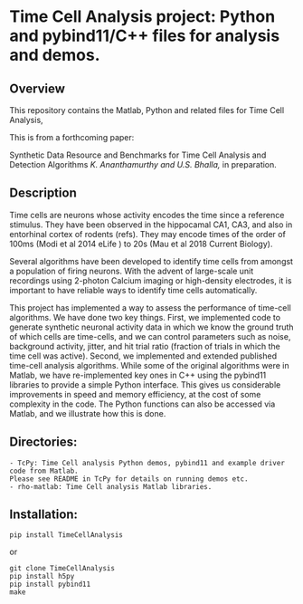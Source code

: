 # Time Cell Analysis project: Python and pybind11/C++ files for analysis and demos.


## Overview

This repository contains the Matlab, Python and related files for 
Time Cell Analysis,

This is from a forthcoming paper: 

Synthetic Data Resource and Benchmarks for Time Cell Analysis and Detection Algorithms
*K. Ananthamurthy and U.S. Bhalla,* 
in preparation.

## Description
Time cells are neurons whose activity encodes the time since a reference 
stimulus. They have been observed in the hippocamal CA1, CA3, and also in
entorhinal cortex of rodents (refs). They may encode times of the order of
100ms (Modi et al 2014 eLife ) to 20s (Mau et al 2018 Current Biology).

Several algorithms have been developed to identify time cells from amongst a
population of firing neurons. With the advent of large-scale unit recordings
using 2-photon Calcium imaging or high-density electrodes, it is important to
have reliable ways to identify time cells automatically.

This project has implemented a way to assess the performance of time-cell
algorithms. We have done two key things. First, we implemented code to generate
synthetic neuronal activity data in which we know the ground truth of which 
cells are time-cells, and we can control parameters such as noise, background 
activity, jitter, and hit trial ratio (fraction of trials in which the time 
cell was active). 
Second, we implemented and extended published time-cell analysis algorithms. 
While some of the original algorithms were in Matlab, we have re-implemented 
key ones in C++ using the pybind11 libraries to provide a simple Python 
interface. This gives us considerable improvements in speed and memory 
efficiency, at the cost of some complexity in the code.
The Python functions can also be accessed via Matlab, and we illustrate how
this is done.

## Directories:

	- TcPy: Time Cell analysis Python demos, pybind11 and example driver 
	code from Matlab.
	Please see README in TcPy for details on running demos etc.
	- rho-matlab: Time Cell analysis Matlab libraries.


## Installation:
	pip install TimeCellAnalysis


or

	git clone TimeCellAnalysis
	pip install h5py
	pip install pybind11
	make
